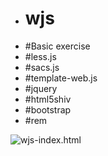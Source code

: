 - # wjs
- #Basic exercise
- #less.js
- #sacs.js
- #template-web.js
- #jquery
- #html5shiv
- #bootstrap
- #rem

![wjs-index.html](https://github.com/xccjh/wjs/blob/master/images/wjs-index.html.jpg)
